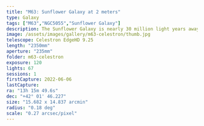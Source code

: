```yaml
---
title: "M63: Sunflower Galaxy at 2 meters"
type: Galaxy
tags: ["M63","NGC5055","Sunflower Galaxy"]
description: The Sunflower Galaxy is nearly 30 million light years away and home to an estimated 400 billion stars.
image: /assets/images/gallery/m63-celestron/thumb.jpg
telescope: Celestron EdgeHD 9.25
length: "2350mm"
aperture: "235mm"
folder: m63-celestron
exposure: 120
lights: 67
sessions: 1
firstCapture: 2022-06-06 
lastCapture:
ra: "13h 15m 49.6s"
dec: "+42° 01' 46.227"
size: "15.682 x 14.837 arcmin"
radius: "0.18 deg"
scale: "0.27 arcsec/pixel"
---
```

